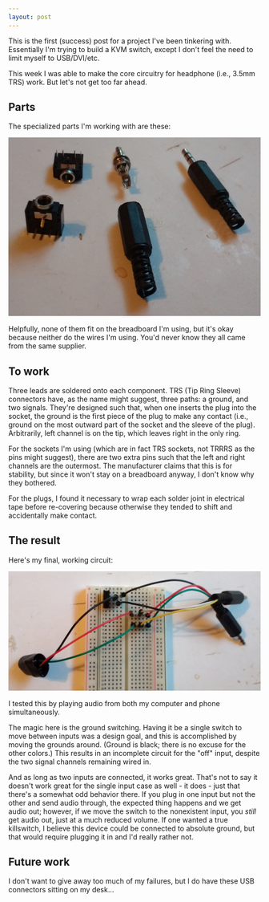 ```yaml
---
layout: post
---
```


This is the first (success) post for a project I've been tinkering with.
Essentially I'm trying to build a KVM switch, except I don't feel the need to
limit myself to USB/DVI/etc.

This week I was able to make the core circuitry for headphone (i.e., 3.5mm
TRS) work.  But let's not get too far ahead.

## Parts

The specialized parts I'm working with are these:

![3.5mm plug and socket components](/assets/2016-09-25-contestants.jpg)

Helpfully, none of them fit on the breadboard I'm using, but it's okay because
neither do the wires I'm using.  You'd never know they all came from the same
supplier.

## To work

Three leads are soldered onto each component.  TRS (Tip Ring Sleeve)
connectors have, as the name might suggest, three paths: a ground, and two
signals.  They're designed such that, when one inserts the plug into the
socket, the ground is the first piece of the plug to make any contact (i.e.,
ground on the most outward part of the socket and the sleeve of the plug).
Arbitrarily, left channel is on the tip, which leaves right in the only ring.

For the sockets I'm using (which are in fact TRS sockets, not TRRRS as the
pins might suggest), there are two extra pins such that the left and right
channels are the outermost.  The manufacturer claims that this is for
stability, but since it won't stay on a breadboard anyway, I don't know why
they bothered.

For the plugs, I found it necessary to wrap each solder joint in electrical
tape before re-covering because otherwise they tended to shift and
accidentally make contact.

## The result

Here's my final, working circuit:

![Flawless, masterful creation](/assets/2016-09-25-product.jpg)

I tested this by playing audio from both my computer and phone
simultaneously.

The magic here is the ground switching.  Having it be a single switch to move
between inputs was a design goal, and this is accomplished by moving the
grounds around.  (Ground is black; there is no excuse for the other colors.)
This results in an incomplete circuit for the "off" input, despite the two
signal channels remaining wired in.

And as long as two inputs are connected, it works great.  That's not to say it
doesn't work great for the single input case as well - it does - just that
there's a somewhat odd behavior there.  If you plug in one input but not the
other and send audio through, the expected thing happens and we get audio out;
however, if we move the switch to the nonexistent input, you *still* get audio
out, just at a much reduced volume.  If one wanted a true killswitch, I
believe this device could be connected to absolute ground, but that would
require plugging it in and I'd really rather not.

## Future work

I don't want to give away too much of my failures, but I do have these USB
connectors sitting on my desk...
